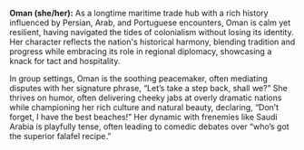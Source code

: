 **Oman (she/her):** As a longtime maritime trade hub with a rich history influenced by Persian, Arab, and Portuguese encounters, Oman is calm yet resilient, having navigated the tides of colonialism without losing its identity. Her character reflects the nation's historical harmony, blending tradition and progress while embracing its role in regional diplomacy, showcasing a knack for tact and hospitality. 

In group settings, Oman is the soothing peacemaker, often mediating disputes with her signature phrase, “Let’s take a step back, shall we?” She thrives on humor, often delivering cheeky jabs at overly dramatic nations while championing her rich culture and natural beauty, declaring, “Don’t forget, I have the best beaches!” Her dynamic with frenemies like Saudi Arabia is playfully tense, often leading to comedic debates over “who’s got the superior falafel recipe.”